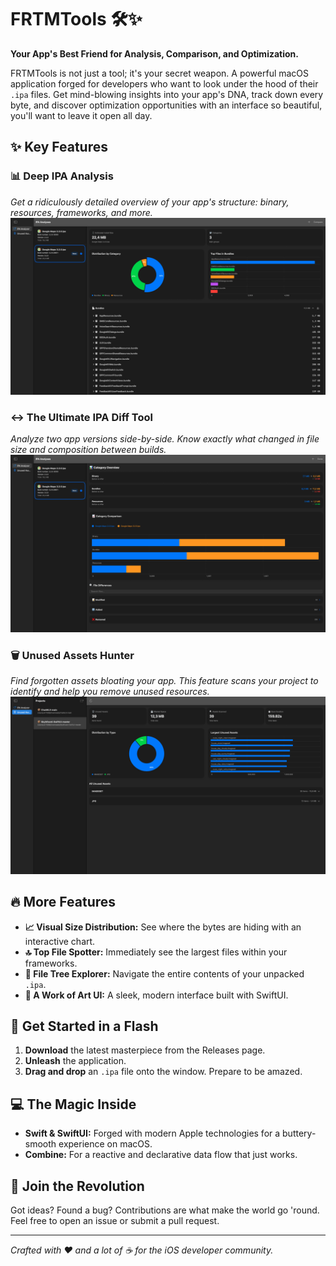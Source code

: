 # FRTMTools 🛠️✨

**Your App's Best Friend for Analysis, Comparison, and Optimization.**

FRTMTools is not just a tool; it's your secret weapon. A powerful macOS application forged for developers who want to look under the hood of their `.ipa` files. Get mind-blowing insights into your app's DNA, track down every byte, and discover optimization opportunities with an interface so beautiful, you'll want to leave it open all day.

## ✨ Key Features

### 📊 Deep IPA Analysis
*Get a ridiculously detailed overview of your app's structure: binary, resources, frameworks, and more.*
![IPA Analysis](AnalysisViiew.png)

### ↔️ The Ultimate IPA Diff Tool
*Analyze two app versions side-by-side. Know exactly what changed in file size and composition between builds.*
![Compare View](CompareView.png)

### 🗑️ Unused Assets Hunter
*Find forgotten assets bloating your app. This feature scans your project to identify and help you remove unused resources.*
![Unused Asset Hunter](UnusedAsset.png)


## 🔥 More Features

*   **📈 Visual Size Distribution:** See where the bytes are hiding with an interactive chart.
*   **🔝 Top File Spotter:** Immediately see the largest files within your frameworks.
*   **🌳 File Tree Explorer:** Navigate the entire contents of your unpacked `.ipa`.
*   **🎨 A Work of Art UI:** A sleek, modern interface built with SwiftUI.

## 🚀 Get Started in a Flash

1.  **Download** the latest masterpiece from the Releases page.
2.  **Unleash** the application.
3.  **Drag and drop** an `.ipa` file onto the window. Prepare to be amazed.

## 💻 The Magic Inside

*   **Swift & SwiftUI:** Forged with modern Apple technologies for a buttery-smooth experience on macOS.
*   **Combine:** For a reactive and declarative data flow that just works.

## 🙏 Join the Revolution

Got ideas? Found a bug? Contributions are what make the world go 'round. Feel free to open an issue or submit a pull request.

---

*Crafted with ❤️ and a lot of ☕ for the iOS developer community.*
